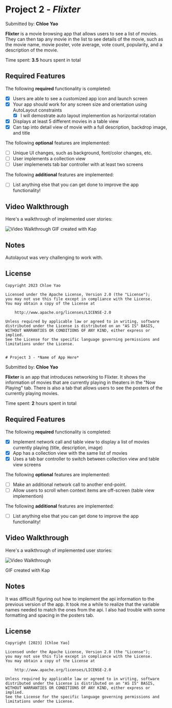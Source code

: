 # Project 2 - *Flixter*

Submitted by: **Chloe Yao**

**Flixter** is a movie browsing app that allows users to see a list of movies. They can then tap any movie in the list to see details of the movie, such as the movie name, movie poster, vote average, vote count, popularity, and a description of the movie.

Time spent: **3.5** hours spent in total

## Required Features

The following **required** functionality is completed:

- [x] Users are able to see a customized app icon and launch screen
- [x] Your app should work for any screen size and orientation using AutoLayout constraints
  - [x] I will demostrate auto layout implemention as horizontal rotation
- [x] Displays at least 5 different movies in a table view
- [x] Can tap into detail view of movie with a full description, backdrop image, and title
 
The following **optional** features are implemented:

- [ ] Unique UI changes, such as background, font/color changes, etc.
- [ ] User implements a collection view
- [ ] User implemenets tab bar controller with at least two screens

The following **additional** features are implemented:

- [ ] List anything else that you can get done to improve the app functionality!

## Video Walkthrough

Here's a walkthrough of implemented user stories:

<img src='https://github.com/chloeyyao/Flixster/blob/main/Kapture%202023-02-01%20at%2022.10.54.gif' title='Video Walkthrough' width='' alt='Video Walkthrough' />
<!-- Replace this with whatever GIF tool you used! -->
GIF created with Kap 
<!-- Recommended tools:
[Kap](https://getkap.co/) for macOS
[ScreenToGif](https://www.screentogif.com/) for Windows
[peek](https://github.com/phw/peek) for Linux. -->

## Notes

Autolayout was very challenging to work with.

## License

    Copyright 2023 Chloe Yao

    Licensed under the Apache License, Version 2.0 (the "License");
    you may not use this file except in compliance with the License.
    You may obtain a copy of the License at

        http://www.apache.org/licenses/LICENSE-2.0

    Unless required by applicable law or agreed to in writing, software
    distributed under the License is distributed on an "AS IS" BASIS,
    WITHOUT WARRANTIES OR CONDITIONS OF ANY KIND, either express or implied.
    See the License for the specific language governing permissions and
    limitations under the License.
    
    
    # Project 3 - *Name of App Here*

Submitted by: **Chloe Yao**

**Flixter** is an app that introduces networking to Flixter. It shows the information of movies that are currently playing in theaters in the "Now Playing" tab. There is also a tab that allows users to see the posters of the currently playing movies.

Time spent: **2** hours spent in total

## Required Features

The following **required** functionality is completed:

- [x] Implement network call and table view to display a list of movies currently playing (title, description, image)
- [x] App has a collection view with the same list of movies
- [x] Uses a tab bar controller to switch between collection view and table view screens
 
The following **optional** features are implemented:

- [ ] Make an additional network call to another end-point.	
- [ ] Allow users to scroll when context items are off-screen (table view implemention)

The following **additional** features are implemented:

- [ ] List anything else that you can get done to improve the app functionality!

## Video Walkthrough

Here's a walkthrough of implemented user stories:

<img src='https://github.com/chloeyyao/Flixster/blob/main/Kapture%202023-02-05%20at%2017.02.29.gif' title='Video Walkthrough' width='' alt='Video Walkthrough' />

<!-- Replace this with whatever GIF tool you used! -->
GIF created with Kap

## Notes

It was difficult figuring out how to implement the api information to the previous version of the app. It took me a while to realize that the variable names needed to match the ones from the api. I also had trouble with some formatting and spacing in the posters tab.

## License

    Copyright [2023] [Chloe Yao]

    Licensed under the Apache License, Version 2.0 (the "License");
    you may not use this file except in compliance with the License.
    You may obtain a copy of the License at

        http://www.apache.org/licenses/LICENSE-2.0

    Unless required by applicable law or agreed to in writing, software
    distributed under the License is distributed on an "AS IS" BASIS,
    WITHOUT WARRANTIES OR CONDITIONS OF ANY KIND, either express or implied.
    See the License for the specific language governing permissions and
    limitations under the License.
